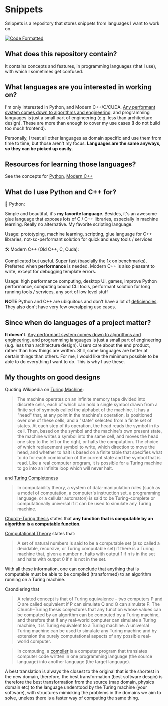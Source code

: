 # Snippets

Snippets is a repository that stores snippets from languages I want to work on.

[![Code Formatted](https://github.com/rentruewang/snippets/actions/workflows/format.yaml/badge.svg)](https://github.com/rentruewang/snippets/actions/workflows/format.yaml)

## What does this repository contain?

It contains concepts and features, in programming languages (that I use), with which I sometimes get confused.

## What languages are you interested in working on?

I'm only interested in Python, and Modern C++/C/CUDA. [Any performant system comes down to algorithms and engineering](https://stackoverflow.com/a/4911818), and programming languages is just a small part of engineering (e.g. less than architecture design). These are more than enough to cover my use cases (I do not build too much frontend).

Personally, I treat all other languages as domain specific and use them from time to time, but those aren't my focus. **Languages are the same anyways, so they can be picked up easily**.

## Resources for learning those languages?

See the concepts for [Python](./python/README.md), [Modern C++](./cxx/README.md)

## What do I use Python and C++ for?

🐍 Python:

Simple and beautiful, it's **my favorite language**. Besides, it's an awesome glue language that exposes lots of C / C++ libraries, especially in machine learning. Really no alternative. My favorite scripting language.

Usage: prototyping, machine learning, scripting, glue language for C++ libraries, not-so-performant solution for quick and easy tools / services

🛠️ Modern C++ (Old C++, C, Cuda):

Complicated but useful. Super fast (bascially the 1x on benchmarks). Preferred when **performance** is needed. Modern C++ is also pleasant to write, except for debugging template errors.

Usage: high performance computing, desktop UI, games, improve Python performance, computing bound CLI tools, performant solution for long running tools / services, any sort of low level stuff

**NOTE** Python and C++ are ubiquitous and don't have a lot of [deficiencies](https://softwareengineering.stackexchange.com/questions/329728/are-design-patterns-frowned-upon). They also don't have very few overalpping use cases.

## Since when do languages of a project matter?

**It doesn't**. [Any performant system comes down to algorithms and engineering](https://stackoverflow.com/a/4911818), and programming languages is just a small part of engineering (e.g. less than architecture design). Users care about the end product, rather than how things are written. Still, some languages are better at certain things than others. For me, I would like the minimum possible to be able to do everything I want to do. This is why I use these.

## My thoughts on good designs

Quoting Wikipedia on [Turing Machine](https://en.wikipedia.org/wiki/Turing_machine):

> The machine operates on an infinite memory tape divided into discrete cells, each of which can hold a single symbol drawn from a finite set of symbols called the alphabet of the machine. It has a "head" that, at any point in the machine's operation, is positioned over one of these cells, and a "state" selected from a finite set of states. At each step of its operation, the head reads the symbol in its cell. Then, based on the symbol and the machine's own present state, the machine writes a symbol into the same cell, and moves the head one step to the left or the right, or halts the computation. The choice of which replacement symbol to write, which direction to move the head, and whether to halt is based on a finite table that specifies what to do for each combination of the current state and the symbol that is read. Like a real computer program, it is possible for a Turing machine to go into an infinite loop which will never halt.

and [Turing Completeness](https://en.wikipedia.org/wiki/Turing_completeness)

> In computability theory, a system of data-manipulation rules (such as a model of computation, a computer's instruction set, a programming language, or a cellular automaton) is said to be Turing-complete or computationally universal if it can be used to simulate any Turing machine.

[Church–Turing thesis](https://en.wikipedia.org/wiki/Church%E2%80%93Turing_thesis) states that **any function that is computable by an algorithm is a [computable function](https://en.wikipedia.org/wiki/Computable_function)**.

[Computational Theory](https://en.wikipedia.org/wiki/Computability_theory) states that:

> A set of natural numbers is said to be a computable set (also called a decidable, recursive, or Turing computable set) if there is a Turing machine that, given a number n, halts with output 1 if n is in the set and halts with output 0 if n is not in the set.

With all these information, one can conclude that anything that is computable must be able to be compiled (transformed) to an algorithm running on a Turing machine.

Csondiering that

> A related concept is that of Turing equivalence – two computers P and Q are called equivalent if P can simulate Q and Q can simulate P. The Church–Turing thesis conjectures that any function whose values can be computed by an algorithm can be computed by a Turing machine, and therefore that if any real-world computer can simulate a Turing machine, it is Turing equivalent to a Turing machine. A universal Turing machine can be used to simulate any Turing machine and by extension the purely computational aspects of any possible real-world computer.

> In computing, a [compiler](https://en.wikipedia.org/wiki/Compiler) is a computer program that translates computer code written in one programming language (the source language) into another language (the target language).

A best translation is always the closest to the original that is the shortest in the new domain, therefore, the best transformation (best software desgin) is therefore the best transformation from the source (map domain, physics domain etc) to the language understood by the Turing machine (your software), with structures mimicking the problems in the domains we aim to solve, uneless there is a faster way of computing the same thing.
